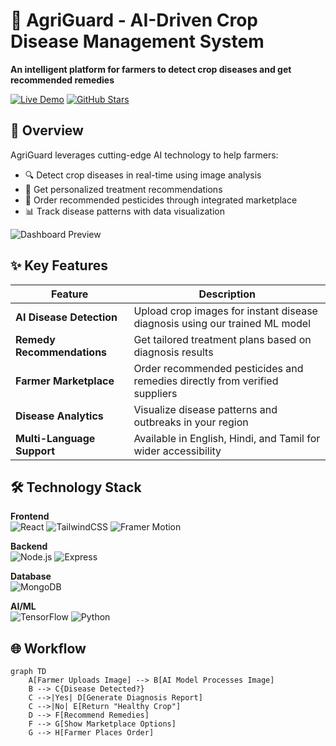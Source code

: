 # 🌱 AgriGuard - AI-Driven Crop Disease Management System

**An intelligent platform for farmers to detect crop diseases and get recommended remedies**

[![Live Demo](https://img.shields.io/badge/Demo-Visit%20Site-green?style=for-the-badge)](https://agriguard.example.com) <!-- Add your actual URL -->
[![GitHub Stars](https://img.shields.io/github/stars/yourusername/agriguard?style=social)](https://github.com/yourusername/agriguard)

## 🚀 Overview

AgriGuard leverages cutting-edge AI technology to help farmers:
- 🔍 Detect crop diseases in real-time using image analysis
- 💊 Get personalized treatment recommendations
- 🛒 Order recommended pesticides through integrated marketplace
- 📊 Track disease patterns with data visualization

![Dashboard Preview](./assets/screenshots/dashboard.png) <!-- Add actual screenshot -->

## ✨ Key Features

| Feature | Description |
|---------|-------------|
| **AI Disease Detection** | Upload crop images for instant disease diagnosis using our trained ML model |
| **Remedy Recommendations** | Get tailored treatment plans based on diagnosis results |
| **Farmer Marketplace** | Order recommended pesticides and remedies directly from verified suppliers |
| **Disease Analytics** | Visualize disease patterns and outbreaks in your region |
| **Multi-Language Support** | Available in English, Hindi, and Tamil for wider accessibility |

## 🛠️ Technology Stack

**Frontend**  
![React](https://img.shields.io/badge/React-20232A?style=for-the-badge&logo=react&logoColor=61DAFB)
![TailwindCSS](https://img.shields.io/badge/Tailwind_CSS-38B2AC?style=for-the-badge&logo=tailwind-css&logoColor=white)
![Framer Motion](https://img.shields.io/badge/Framer_Motion-0055FF?style=for-the-badge&logo=framer&logoColor=white)

**Backend**  
![Node.js](https://img.shields.io/badge/Node.js-339933?style=for-the-badge&logo=nodedotjs&logoColor=white)
![Express](https://img.shields.io/badge/Express-000000?style=for-the-badge&logo=express&logoColor=white)

**Database**  
![MongoDB](https://img.shields.io/badge/MongoDB-47A248?style=for-the-badge&logo=mongodb&logoColor=white)

**AI/ML**  
![TensorFlow](https://img.shields.io/badge/TensorFlow-FF6F00?style=for-the-badge&logo=tensorflow&logoColor=white)
![Python](https://img.shields.io/badge/Python-3776AB?style=for-the-badge&logo=python&logoColor=white)

## 🌐 Workflow

```mermaid
graph TD
    A[Farmer Uploads Image] --> B[AI Model Processes Image]
    B --> C{Disease Detected?}
    C -->|Yes| D[Generate Diagnosis Report]
    C -->|No| E[Return "Healthy Crop"]
    D --> F[Recommend Remedies]
    F --> G[Show Marketplace Options]
    G --> H[Farmer Places Order]

